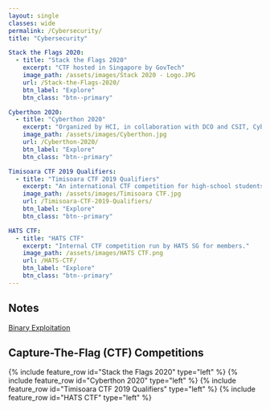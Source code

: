 ```yaml
---
layout: single
classes: wide
permalink: /Cybersecurity/
title: "Cybersecurity"

Stack the Flags 2020:
  - title: "Stack the Flags 2020"
    excerpt: "CTF hosted in Singapore by GovTech"
    image_path: /assets/images/Stack 2020 - Logo.JPG
    url: /Stack-the-Flags-2020/
    btn_label: "Explore"
    btn_class: "btn--primary"

Cyberthon 2020:
  - title: "Cyberthon 2020"
    excerpt: "Organized by HCI, in collaboration with DCO and CSIT, Cyberthon is a CTF competition for JC students."
    image_path: /assets/images/Cyberthon.jpg
    url: /Cyberthon-2020/
    btn_label: "Explore"
    btn_class: "btn--primary"

Timisoara CTF 2019 Qualifiers:
  - title: "Timisoara CTF 2019 Qualifiers"
    excerpt: "An international CTF competition for high-school students. Finals was originally held in Timisoara, Romania."
    image_path: /assets/images/Timisoara CTF.jpg
    url: /Timisoara-CTF-2019-Qualifiers/
    btn_label: "Explore"
    btn_class: "btn--primary"

HATS CTF:
  - title: "HATS CTF"
    excerpt: "Internal CTF competition run by HATS SG for members."
    image_path: /assets/images/HATS CTF.png
    url: /HATS-CTF/
    btn_label: "Explore"
    btn_class: "btn--primary"
---
```


## Notes
[Binary Exploitation](/Binary-Exploitation/)

## Capture-The-Flag (CTF) Competitions
{% include feature_row id="Stack the Flags 2020" type="left" %}
{% include feature_row id="Cyberthon 2020" type="left" %}
{% include feature_row id="Timisoara CTF 2019 Qualifiers" type="left" %}
{% include feature_row id="HATS CTF" type="left" %}
